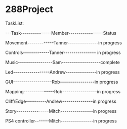 # 288Project

TaskList:

---Task---------------Member-----------------Status

Movement-------------Tanner---------------in progress

Controls-------------Tanner---------------- in progress

Music-----------------Sam-------------------complete

Led------------------Andrew---------------in progress

GUI-------------------Rob-----------------in progress

Mapping---------------Rob-----------------in progress

Cliff/Edge----------Andrew---------------in progress

Story----------------Mitch----------------in progress

PS4 controller-------Mitch----------------in progress

